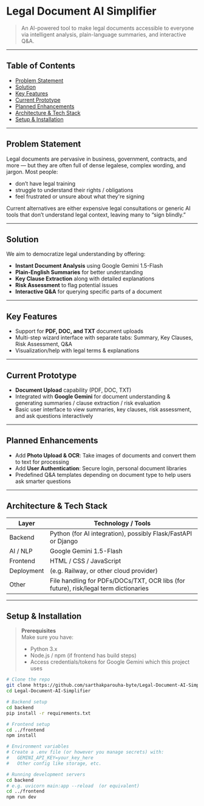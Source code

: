 # Legal Document AI Simplifier

> An AI-powered tool to make legal documents accessible to everyone via intelligent analysis, plain-language summaries, and interactive Q&A.

---

## Table of Contents

- [Problem Statement](#problem-statement)  
- [Solution](#solution)  
- [Key Features](#key-features)  
- [Current Prototype](#current-prototype)  
- [Planned Enhancements](#planned-enhancements)  
- [Architecture & Tech Stack](#architecture--tech-stack)  
- [Setup & Installation](#setup--installation)  

---

## Problem Statement

Legal documents are pervasive in business, government, contracts, and more — but they are often full of dense legalese, complex wording, and jargon. Most people:

- don’t have legal training  
- struggle to understand their rights / obligations  
- feel frustrated or unsure about what they're signing

Current alternatives are either expensive legal consultations or generic AI tools that don’t understand legal context, leaving many to “sign blindly.”

---

## Solution

We aim to democratize legal understanding by offering:

- **Instant Document Analysis** using Google Gemini 1.5-Flash  
- **Plain-English Summaries** for better understanding  
- **Key Clause Extraction** along with detailed explanations  
- **Risk Assessment** to flag potential issues  
- **Interactive Q&A** for querying specific parts of a document

---

## Key Features

- Support for **PDF, DOC, and TXT** document uploads  
- Multi-step wizard interface with separate tabs: Summary, Key Clauses, Risk Assessment, Q&A  
- Visualization/help with legal terms & explanations  

---

## Current Prototype

- **Document Upload** capability (PDF, DOC, TXT)  
- Integrated with **Google Gemini** for document understanding & generating summaries / clause extraction / risk evaluation  
- Basic user interface to view summaries, key clauses, risk assessment, and ask questions interactively  

---

## Planned Enhancements

- Add **Photo Upload & OCR**: Take images of documents and convert them to text for processing  
- Add **User Authentication**: Secure login, personal document libraries  
- Predefined Q&A templates depending on document type to help users ask smarter questions  

---

## Architecture & Tech Stack

| Layer | Technology / Tools |
|---|---|
| Backend | Python (for AI integration), possibly Flask/FastAPI or Django |
| AI / NLP | Google Gemini 1.5-Flash |
| Frontend | HTML / CSS / JavaScript |
| Deployment | (e.g. Railway, or other cloud provider) |
| Other | File handling for PDFs/DOCs/TXT, OCR libs (for future), risk/legal term dictionaries |

---

## Setup & Installation

> **Prerequisites**  
> Make sure you have:  
> - Python 3.x  
> - Node.js / npm (if frontend has build steps)  
> - Access credentials/tokens for Google Gemini which this project uses  

```bash
# Clone the repo
git clone https://github.com/sarthakparouha-byte/Legal-Document-AI-Simplifier.git
cd Legal-Document-AI-Simplifier

# Backend setup
cd backend
pip install -r requirements.txt

# Frontend setup
cd ../frontend
npm install

# Environment variables
# Create a .env file (or however you manage secrets) with:
#   GEMINI_API_KEY=your_key_here
#   Other config like storage, etc.

# Running development servers
cd backend
# e.g. uvicorn main:app --reload  (or equivalent)
cd ../frontend
npm run dev                                

